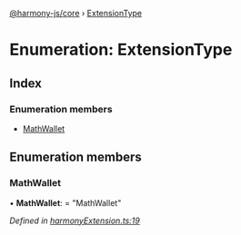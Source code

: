 [@harmony-js/core](../globals.md) › [ExtensionType](extensiontype.md)

# Enumeration: ExtensionType

## Index

### Enumeration members

* [MathWallet](extensiontype.md#mathwallet)

## Enumeration members

###  MathWallet

• **MathWallet**: = "MathWallet"

*Defined in [harmonyExtension.ts:19](https://github.com/FireStack-Lab/Harmony-sdk-core/blob/ffbbffb/packages/harmony-core/src/harmonyExtension.ts#L19)*
